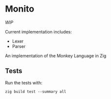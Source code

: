 # Monito

_WIP_

Current implementation includes:

- Lexer
- Parser

An implementation of the Monkey Language in Zig

## Tests

Run the tests with:

```shell
zig build test --summary all
```
